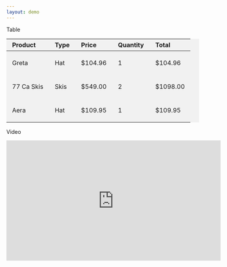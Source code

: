 ```yaml
---
layout: demo
---
```


<style>
  table  {
    background-color: #f1f1f1;
  }

  table th,
  table td {
    padding: 5px 15px;
    text-align: left;
  }
</style>

<div class="rte">
  <p>Table</p>
  <table>
    <thead>
      <tr>
        <th>Product</th>
        <th>Type</th>
        <th>Price</th>
        <th class="text-center">Quantity</th>
        <th class="text-right">Total</th>
      </tr>
    </thead>
    <tbody>
      <tr>
        <td><p>Greta</p></td>
        <td><p>Hat</p></td>
        <td>$104.96</td>
        <td class="text-center">1</td>
        <td class="text-right">$104.96</td>
      </tr>
      <tr>
        <td><p>77 Ca Skis</p></td>
        <td><p>Skis</p></td>
        <td>$549.00</td>
        <td class="text-center">2</td>
        <td class="text-right">$1098.00</td>
      </tr>
      <tr>
        <td><p>Aera</p></td>
        <td><p>Hat</p></td>
        <td>$109.95</td>
        <td class="text-center">1</td>
        <td class="text-right">$109.95</td>
      </tr>
    </tbody>
  </table>

  <p>Video</p>

  <iframe width="560" height="315" src="https://www.youtube.com/embed/_9VUPq3SxOc" frameborder="0" allowfullscreen></iframe>
</div>
